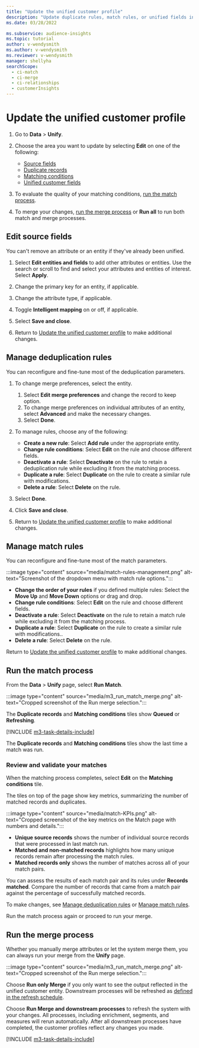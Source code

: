```yaml
---
title: "Update the unified customer profile"
description: "Update duplicate rules, match rules, or unified fields in the unified customer profile."
ms.date: 03/28/2022

ms.subservice: audience-insights
ms.topic: tutorial
author: v-wendysmith
ms.author: v-wendysmith
ms.reviewer: v-wendysmith
manager: shellyha
searchScope: 
  - ci-match
  - ci-merge
  - ci-relationships
  - customerInsights
---
```


# Update the unified customer profile

1. Go to **Data** > **Unify**.

1. Choose the area you want to update by selecting **Edit** on one of the following:
   - [Source fields](#edit-source-fields)
   - [Duplicate records](#manage-deduplication-rules)
   - [Matching conditions](#manage-match-rules)
   - [Unified customer fields](merge-entities.md)

1. To evaluate the quality of your matching conditions, [run the match process](#run-the-match-process).

1. To merge your changes, [run the merge process](#run-the-merge-process) or **Run all** to run both match and merge processes.

## Edit source fields

You can't remove an attribute or an entity if they've already been unified.

1. Select **Edit entities and fields** to add other attributes or entities. Use the search or scroll to find and select your attributes and entities of interest. Select **Apply**.

1. Change the primary key for an entity, if applicable.

1. Change the attribute type, if applicable.

1. Toggle **Intelligent mapping** on or off, if applicable.

1. Select **Save and close**.

1. Return to [Update the unified customer profile](#update-the-unified-customer-profile) to make additional changes.

## Manage deduplication rules

You can reconfigure and fine-tune most of the deduplication parameters.

1. To change merge preferences, select the entity.
   1. Select **Edit merge preferences** and change the record to keep option.
   1. To change merge preferences on individual attributes of an entity, select **Advanced** and make the necessary changes.
   1. Select **Done**.

1. To manage rules, choose any of the following:

   - **Create a new rule**: Select **Add rule** under the appropriate entity.
   - **Change rule conditions**: Select **Edit** on the rule and choose different fields.
   - **Deactivate a rule**: Select **Deactivate** on the rule to retain a deduplication rule while excluding it from the matching process.
   - **Duplicate a rule**: Select **Duplicate** on the rule to create a similar rule with modifications.
   - **Delete a rule**: Select **Delete** on the rule.

1. Select **Done**.

1. Click **Save and close**.

1. Return to [Update the unified customer profile](#update-the-unified-customer-profile) to make additional changes.

## Manage match rules

You can reconfigure and fine-tune most of the match parameters.

:::image type="content" source="media/match-rules-management.png" alt-text="Screenshot of the dropdown menu with match rule options.":::

- **Change the order of your rules** if you defined multiple rules: Select the **Move Up** and **Move Down** options or drag and drop.
- **Change rule conditions**: Select **Edit** on the rule and choose different fields.
- **Deactivate a rule**: Select **Deactivate** on the rule to retain a match rule while excluding it from the matching process.
- **Duplicate a rule**: Select **Duplicate** on the rule to create a similar rule with modifications..
- **Delete a rule**: Select **Delete** on the rule.

Return to [Update the unified customer profile](#update-the-unified-customer-profile) to make additional changes.

## Run the match process

From the **Data** > **Unify** page, select **Run Match**.

:::image type="content" source="media/m3_run_match_merge.png" alt-text="Cropped screenshot of the Run merge selection.":::

The **Duplicate records** and **Matching conditions** tiles show **Queued** or **Refreshing**.

[!INCLUDE [m3-task-details-include](../includes/m3-task-details.md)]

The **Duplicate records** and **Matching conditions** tiles show the last time a match was run.

### Review and validate your matches

When the matching process completes, select **Edit** on the **Matching conditions** tile.

The tiles on top of the page show key metrics, summarizing the number of matched records and duplicates.

:::image type="content" source="media/match-KPIs.png" alt-text="Cropped screenshot of the key metrics on the Match page with numbers and details.":::

- **Unique source records** shows the number of individual source records that were processed in last match run.
- **Matched and non-matched records** highlights how many unique records remain after processing the match rules.
- **Matched records only** shows the number of matches across all of your match pairs.

You can assess the results of each match pair and its rules under **Records matched**. Compare the number of records that came from a match pair against the percentage of successfully matched records.

To make changes, see [Manage deduplication rules](#manage-deduplication-rules) or [Manage match rules](#manage-match-rules).

Run the match process again or proceed to run your merge.

## Run the merge process

Whether you manually merge attributes or let the system merge them, you can always run your merge from the **Unify** page.

:::image type="content" source="media/m3_run_match_merge.png" alt-text="Cropped screenshot of the Run merge selection.":::

Choose **Run only Merge** if you only want to see the output reflected in the unified customer entity. Downstream processes will be refreshed as [defined in the refresh schedule](system.md#schedule-tab).

Choose **Run Merge and downstream processes** to refresh the system with your changes. All processes, including enrichment, segments, and measures will rerun automatically. After all downstream processes have completed, the customer profiles reflect any changes you made.

[!INCLUDE [m3-task-details-include](../includes/m3-task-details.md)]
